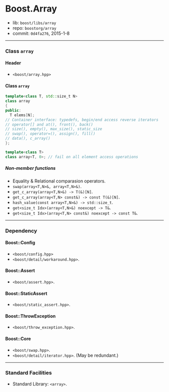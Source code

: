 # Boost.Array

* lib: `boost/libs/array`
* repo: `boostorg/array`
* commit: `0d4fa276`, 2015-1-8

------
### Class `array`

#### Header

* `<boost/array.hpp>`

#### Class `array`

```c++
template<class T, std::size_t N>
class array
{
public:
  T elems[N];
// Container interface: typedefs, begin/end access reverse iterators
// operator[] and at(), front(), back()
// size(), empty(), max_size(), static_size
// swap(), operator=(), assign(), fill()
// data(), c_array()
};

template<class T>
class array<T, 0>; // fail on all element access operations
```

##### Non-member functions

* Equality & Relational comparasion operators.
* `swap(array<T,N>&, array<T,N>&)`.
* `get_c_array(array<T,N>&) -> T(&)[N]`.
* `get_c_array(array<T,N> const&) -> const T(&)[N]`.
* `hash_value(const array<T,N>&) -> std::size_t`.
* `get<size_t Idx>(array<T,N>&) noexcept -> T&`.
* `get<size_t Idx>(array<T,N> const&) noexcept -> const T&`.

------
### Dependency

#### Boost::Config

* `<boost/config.hpp>`
* `<boost/detail/workaround.hpp>`.

#### Boost::Assert

* `<boost/assert.hpp>`.

#### Boost::StaticAssert

* `<boost/static_assert.hpp>`.

#### Boost::ThrowException

* `<boost/throw_exception.hpp>`.

#### Boost::Core

* `<boost/swap.hpp>`.
* `<boost/detail/iterator.hpp>`. (May be redundant.)

------
### Standard Facilities

* Standard Library: `<array>`.
